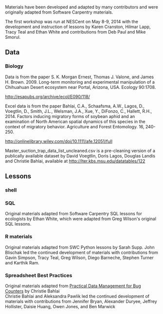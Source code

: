 Materials have been developed and adapted by many contributors and were originally adapted from Software Carpentry materials.

The first workshop was run at NESCent on May 8-9, 2014 with the development and
instruction of lessons by Karen Cranston, Hilmar Lapp, Tracy Teal and Ethan White and contributions from Deb Paul and Mike Smorul.

## Data

### Biology
Data is from the paper S. K. Morgan Ernest, Thomas J. Valone, and James H. Brown. 2009. Long-term monitoring and experimental manipulation of a Chihuahuan Desert ecosystem near Portal, Arizona, USA. Ecology 90:1708.

http://esapubs.org/archive/ecol/E090/118/

Excel data is from the paper Bahlai, C.A., Schaafsma, A.W., Lagos, D., Voegtlin, D., Smith, J.L., Welsman, J.A., Xue, Y., DiFonzo, C., Hallett, R.H., 2014. Factors inducing migratory forms of soybean aphid and an examination of North American spatial dynamics of this species in the context of migratory behavior. Agriculture and Forest Entomology. 16, 240-250.

http://onlinelibrary.wiley.com/doi/10.1111/afe.12051/full

Master_suction_trap_data_list_uncleaned.csv is a pre-cleaning version of a publically available dataset by David Voegtlin, Doris Lagos, Douglas Landis and Christie Bahlai, available at http://lter.kbs.msu.edu/datatables/122

## Lessons

### shell

### SQL

Original materials adapted from Software Carpentry SQL lessons for ecologists by
Ethan White, which were adapted from Greg Wilson's original SQL lessons.

### R materials
Original materials adapted from SWC Python lessons by Sarah Supp.
John Blischak led the continued development of materials with contributions
from Gavin Simpson, Tracy Teal, Greg Wilson, Diego Barneche, Stephen Turner and Karthik Ram. 

### Spreadsheet Best Practices
Original materials adapted from [Practical Data Management for Bug Counters](http://practicaldatamanagement.wordpress.com/) by Christie Bahlai <br>
Christie Bahlai and Aleksandra Pawlik led the continued development of materials with contributions
from Jennifer Bryan, Alexander Duryee, Jeffrey Hollister,  Daisie Huang, Owen Jones, and Ben Marwick
